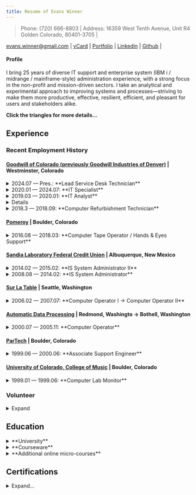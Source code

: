 ```yaml
---
title: Resume of Evans Winner
---
```


> Phone: (720) 666-8803 | Address: 16359 West Tenth Avenue, Unit R4 Golden Colorado, 80401-3705 |

[evans.winner@gmail.com](mailto:evans.winner@gmail.com) |
[vCard](http://ehw.me/vcard.vcd) |
[Portfolio](http://evanswinner.github.io/portfolio.html) |
[Linkedin](http://linkedin.com/n/evanswinner) |
[Github](https://github.com/evanswinner) |


#### Profile

I bring 25 years of diverse IT support and enterprise system (IBM i / midrange / mainframe-style) administration experience, with a strong focus in the non-profit and mission-driven sectors. I take an analytical and experimental approach to improving systems and processes—striving to make them more productive, effective, resilient, efficient, and pleasant for users and stakeholders alike.

**Click the triangles for more details...**

## Experience

### Recent Employment History
#### [Goodwill of Colorado (previously Goodwill Industries of Denver)](http://www.goodwillcolorado.org) | Westminster, Colorado

<details><summary id="sdlead">2024.07 — Pres.: **Lead Service Desk Technician**</summary>

 - <span id="sdlead-deet">Lead for the Northern Colorado IT service desk</span>
 - <span id="cleaning-and-reconciliation">Data cleaning and reconciliation in IT inventory database and Active Directory accounts.</span>
 - <span id="employee-journey">Project (member): Employee journey cross-functional project streamlining HR/IT process interaction mainly for on/offboarding.</span>

</details>

<details><summary id="specialist">2020.01 — 2024.07: **IT Specialist**</summary>

 - Tier 2 desktop support with Fresh Service ITSM
 - <span id="newpos">Project (member): New POS rollout: Imaging, configuration.</span>

</details>

<details><summary id="itanalyst">2019.03 — 2020.01: **IT Analyst**</summary>

 - Windows 7/10 and NCR Counterpoint user support for our retail stores during a merger of the two Colorado Goodwill organizations (North and South, generally)
 - Imaging PCs, troubleshooting, phone, in-person and Zendesk ticket-based support in an Office365, OneDrive, Active Directory environment.
 - <span id="hdprojects">Projects (member): store manager PC refresh; store book scanning laptop initiative; IT inventory cleanup.</span>
 - Documented Veeam backup schedules and targets including a map using Graphviz
 - FOG (Linux PXE boot server) admin

</details>


<details><summar id="lead-refurb">2018.09 — 2019.03: **Lead Computer Refurbishment Technician**</summary>

Lead for staff of five comprising the whole of the electronics lab (refurbishment) at an [R2](https://sustainableelectronics.org/r2-standard) certified computer refurbishment and recycling operation run by Goodwill.

 - Redesigned eBay listing process and associated templates. Approximately doubled listing speed.
 - Designed QA process to randomly re-test 2—4% of retail items, created check sheet for defects found by eBay lister.
 - Established a Trello-based “kanban” type system for tracking special order items
 - Modified refurbishment priorities based on sales analyses. Redesigned contract DirectTV HDD processing procedure. Approximately doubled processing speed.
 - Established batch process for HDD testing which improved speed of process many-fold.
 - Redesigned Recycle Order processing procedure and caught up a two-month backlog.
 - Moved from a personal workstation system to a hybrid personal/specialized station system to allow batch processing of material and to reduce setup time costs.
 - Outfitted every tech with personal printer, Gigabit switch, KVM switch, USB hub and UPS to allow greater efficiency and flexibility.
 - Ran meetings; scheduled time off; various administrative duties; direct customer service; invoice creation; acted as technical lead for system testing and preparation; wrote/updated SOP and technical documents.
  
 </details>

<details><summary id="refurb">2018.3 — 2018.09: **Computer Refurbishment Technician**</summary>

 - Refurbishing computers for resale online by Goodwill
 - <span id="refurb-testing">Diagnostics, testing components and interfaces, testing and wiping hard drives.</span>
 - Replacing faulty parts, cleaning and preparing items for resale. Refurbished laptops (Eg. Macbook, Dell latitude (and other Dell) HP, Lenovo, Asus, etc.), all-in-ones (iMac), Cisco switches, desktops (Eg. Dell Optiplex, other Dell, HP, Lenovo), Dell servers (PowerEdge), monitors, keyboards and other misc. electronic items.

 - Caught up a two-month backlog of eBay listing in first six weeks of employment

</details>

#### [Pomeroy](https://www.pomeroy.com) | Boulder, Colorado

<details><summary id="ibm">2016.08 — 2018.03: **Computer Tape Operator / Hands & Eyes Support**</summary>

After my wife graduated from graduate school we were able to move back home to Colorado and I took about 18 months off to be with my one-year-old son. When I returned to work, IBM Midrange systems jobs being scarcer, I decided I needed to re-invent myself and find my way into more conventional IT work. I started this at the Boulder IBM campus' eight acres worth of raised-floor data center doing tier 1 H&E work.

 - Server reboots, inventories, escorts, cable checks, diagnostics, etc.
 - <span id="tally">Invented what I think is a new [method of keeping tally data](https://www.linkedin.com/pulse/tally-systems-hand-collection-count-data-evans-winner/) with paper and pen</span>
 
</details>

#### [Sandia Laboratory Federal Credit Union](https://www.slfcu.org/) | Albuquerque, New Mexico

<details><summary id="admin2">2014.02 — 2015.02: **IS System Administrator II**</summary>

Continuing previous role.

- <span id="upgrade-project">Project (lead): Major production system upgrade 2014–Feb 2015. Simultaneous hardware and OS upgrade (to 7.1 on Power 6) on approximately $500k production IBM i system including research, testing (system, applications, job and process flow) and coordination between Dev, Ops and QA.</span>

</details>

<details><summary id="admin">2008.08 — 2014.02: **IS System Administrator**</summary>

IBM i (aka. AS400 / iSeries) on Power Systems admin (3 physical systems).

 - <span id="ajs">Responsible for job scheduling (~300 scheduled jobs); migrated old OS scheduled jobs to AJS and automated weekend batch processing.</span>
 - <span id="ajsdoc">Developed a template for, wrote and maintained all documentation for scheduled jobs on internal DokuWiki wiki (300+ pages).</span>
  - <span id="ajsim">Wrote [simulator](https://github.com/EvansWinner/ajsim) in Common Lisp for testing schedules.</span>
 - <span id ="appadmin">Config/monitoring Apache, BRMS backups, user profiles, etc. App admin for Zend Server, McAfee Antivirus for IBM i. Software package builds and installs.
 - Implemented database for tracking tape library (~400 tapes).
 - System resource monitoring and reporting; documentation and responsible for operations checklist maintenance; wrote simple [build tool](https://github.com/EvansWinner/build-checklists) in Windows batch for checklist maintenance.
</details>


#### [Sur La Table](https://www.surlatable.com/) | Seattle, Washington

<details><summary id="slt">2006.02 — 2007.07: **Computer Operator I → Computer Operator II**</summary>

iSeries / Windows system operations.

 - <span id="sltreports">Report generation & distribution</span>
 - Submitting/monitoring/manipulating processes, monitoring network & print queues
 - Limited-scope system administration services (saves, IPLs, user account setup, etc) on the AS400
 - <span id="sltdoc">Writing & maintaining procedural documentation.</span>
 - Company-wide tier 1 support for Tradewind POS software, Palm-based handheld scanners, touch-screen kiosks, general Windows XP & Mac OS/X desktop & laptops, Island Pacific / CommercialWare software in System i, green screen / GUI clients, network password issues (using Active Directory client), Outlook, Excel, network & VPN connectivity, Monarch & other ticket printers, telephone & VoIP systems. Used TrackIt call tracking software.

</details>


#### [Automatic Data Processing](https://adp.com) | Redmond, Washingto → Bothell, Washington

<details><summary id="adp">2000.07 — 2005.11: **Computer Operator**</summary>

AS/400 / iServer midrange system operations for payroll processing.

 - Nightly batch jobs for financial transactions, tape cartridge & reel data backups and many miscellaneous processes.
 - Oce 2040 / 750 printer maintenance
 - Managed tape library & printer output
 - 2001 perfect attendance award.

</details>

#### [ParTech](https://partech.com) | Boulder, Colorado

<details><summary id="par">1999.06 — 2000.06: **Associate Support Engineer**</summary>

Customer service-intensive grave shift phone support for Thinnet-based POS systems.

 - Fixing operational errors; diagnosing hardware issues with touch-screens, printers, LAN, drives, etc; setup of network routing & other configuration issues & software upgrades on ParTech’s POS software.
 - Used Clarify support database client

</details>

#### [University of Colorado, College of Music](https://www.colorado.edu/music/) | Boulder, Colorado

<details><summary id="cumusic">1999.01 — 1999.06: **Computer Lab Monitor**</summary>

Monitored university computer music lab. [Temp employee, not work-study]

 - Support for ‘pine’ email client in UNIX & other Internet clients on Macintosh
 - Fixing problems with cabling (mostly MIDI-related) & support for MOTU Digital Performer.

</details>

### Volunteer

<details><summary id="abqcivicchorus">Expand</summary>

2012.10 – 2014.02: [Albuquerque Civic Chorus](https://abqcivicchorus.org/)

Fully redesigned, expanded and maintained the chorus web presence with regular updates per chorus leadership requests. (Note their page no longer uses my code.)

</details>


## Education
<details><summary>**University**</summary>

 * [University of New Mexico](http://unm.edu), BA, [English-Philosophy](http://catalog.unm.edu/catalogs/2014-2015/colleges/arts-sciences/english-phil/index.html), *summa cum laude* (GPA 4.03), 2010. Golden Key Honor Society.
 * Prior miscellaneous college-level coursework in symbolic logic,
   Pascal, and computer music, 1984–2003
</details>

<details><summary>**Courseware**</summary>

 * Coursera / Google: [IT Automation with Python Professional Certificate](https://www.coursera.org/account/accomplishments/specialization/certificate/4N9LBG8KEASN), consisting of the following courses: _Crash Course in Python_, _Using Python to Interact with the Operating System_, _Introduction to Git and Github_, _Configuration Management and the Cloud_, _Troubleshooting and Debugging Techniques_, _Automating Real-World Tasks with Python_.
 * Coursera / University System of Georgia: [Six Sigma Yellow Belt Specialization](https://www.coursera.org/account/accomplishments/specialization/certificate/QFKW7WLGRJVG), consisting of the following courses: _Six Sigma Principles_, _Six Sigma Tools for Define and Measure_, _Six Sigma Tools for Analyze_, _Six Sigma Tools for Improve and Control_
 * Coursera / University of New South Wales, Canberra: [Introduction to Systems Engineering](https://www.coursera.org/account/accomplishments/records/T8ETCWWB29K4) 
 * Coursera / University of Amsterdam: [Data Analytics for Lean Six Sigma](https://www.coursera.org/account/accomplishments/records/6LTDJ8BK7FR6)
 * Coursera / University of Virginia: [Design Thinking for Innovation](https://www.coursera.org/account/accomplishments/records/UT398KTAAJ3R)
 * Coursera / Duke University: [Introduction to Probability and Data](https://www.coursera.org/account/accomplishments/verify/8EP2J944URFP)


</details>

<details><summary>**Additional online micro-courses**</summary>

 - [jQuery Tutorial](https://www.sololearn.com/Certificate/1082-1030178/pdf/) (SoloLearn)
 - Learning Haskell Programming (LinkedIn)
 - Learning Clojure (LinkedIn)
 - AWK Essential Training (LinkedIn)
 - [Ruby Tutorial](https://www.sololearn.com/Profile/1030178/) (SoloLearn)
 - [Communicating Across Cultures](https://ehw.me/CertificateOfCompletion_Communicating Across Cultures 2013.pdf) (LinkedIn)
 - [Programming Foundations: Discrete Mathematics](https://ehw.me/CertificateOfCompletion_Programming Foundations Discrete Mathematics.pdf) (LinkedIn)
 - [Learning Gantt Charts](http://ehw.me/CertificateOfCompletion_Learning Gantt Charts.pdf) (LinkedIn)
 - [Getting Familiar with Minitab](https://www.udemy.com/certificate/UC-JWWXKQO8/) (Udemy)
 - [Improving Your Judgement](http://ehw.me/CertificateOfCompletion_Improving Your Judgment.pdf) (LinkedIn)
 - [Data Science Foundations: Fundamentals](http://ehw.me/CertificateOfCompletion_Data Science Foundations Fundamentals.pdf) (LinkedIn)
 - [Learning From Failure](http://ehw.me/CertificateOfCompletion_Learning From Failure.pdf) (LinkedIn)
 - [Managing Team Creativity](http://ehw.me/CertificateOfCompletion_Managing Team Creativity.pdf) (LinkedIn)
 - [Managing Your Time](http://ehw.me/CertificateOfCompletion_Managing Your Time.pdf) (LinkedIn)
 - [SED Essential Training](http://ehw.me/CertificateOfCompletion_Sed Essential Training.pdf) (LinkedIn)
 - [Statistics Foundations: 1](http://ehw.me/CertificateOfCompletion_Statistics Foundations 1.pdf) (LinkedIn)
 - [Learning MATLAB (2013)](http://ehw.me/CertificateOfCompletion_Learning Matlab 2013.pdf) (LinkedIn)
 - [Learning Nano](http://ehw.me/CertificateOfCompletion_Learning Nano.pdf) (LinkedIn)
 - Big Data: The Big Picture (Pluralsight)
 - C Programming Language Fundamentals (Pluralsight)
 - Clojure Fundamentals Part 1 (Pluralsight)
 - [Embracing Change](http://ehw.me/CertificateOfCompletion_Embracing Change.pdf) (LinkedIn)
 - [Giving Your Elevator Pitch](https://ehw.me/CertificateOfCompletion_Giving Your Elevator Pitch.pdf) (LinkedIn)
 - Insights on Software Quality Engineering (LinkedIn)
 - [Introduction to Minitab](http://ehw.me/CertificateOfCompletion_Learning Minitab.pdf) (LinkedIn)
 - Introduction to the z/OS Mainframe Environment (Pluralsight)
 - [Julia for Data Scientists: First Look](http://ehw.me/CertificateOfCompletion_Julia For Data Scientists First Look.pdf) (LinkedIn)
 - [Making Decisions](http://ehw.me/CertificateOfCompletion_Making Decisions.pdf) (LinkedIn)
 - [The Basics of Data Analytics](http://ehw.me/CertificateOfCompletion_Learning Data Analytics 2015.pdf) (LinkedIn)
 - [The Five-Step Creative Process](http://ehw.me/CertificateOfCompletion_The Five Step Creative Process.pdf) (LinkedIn)
 - [Learning Cobol](http://ehw.me/CertificateOfCompletion_Learning Cobol.pdf) (LinkedIn)
 - Up and Running with Octave (LinkedIn)
 - Writing Process Instructions and Directions (Pluralsight)
 - [A Beginner's Guide to Design Patterns](https://www.udemy.com/certificate/UC-XCQZFG81/) (Udemy)
 - [AMAZING Change Management](https://www.udemy.com/certificate/UC-TB2OLWQH/) (Udemy)
 - [How to Use SMART Goals: Achieve More in Less Time](https://www.udemy.com/certificate/UC-J91FVGSL/) (Udemy)
 - [Agile Crash Course: Agile Project Management; Agile Delivery](https://www.udemy.com/certificate/UC-ZWNSP45S/) (Udemy)
 - [Assertiveness Basics: The 50-minute Communication Guide](https://www.udemy.com/certificate/UC-V51RQBII/) (Udemy)
 - [Basics of Scrum, Agile and Project Delivery](https://www.udemy.com/certificate/UC-J31QNFBP/) (Udemy)
 - [Accounting - A Brief Introduction - in 60 Minutes](https://www.udemy.com/certificate/UC-KFHIR8AV/) (Udemy)
 - [Focus Mastery - How To Increase Your Focus In Just 30 Days!](https://www.udemy.com/certificate/UC-DILV96Y0/) (Udemy)
 - [Lean Mini-Course: Eliminate Waste at Work and in Life!](https://www.udemy.com/certificate/UC-7BGXGJVM/) (Udemy)
 - [Sales Fundamentals](http://www.udemy.com/certificate/UC-J5OC9OFK/) (Udemy)
 - [Understand SWOT Analysis in 30 minutes](https://www.udemy.com/certificate/UC-8NQJNYRI/) (Udemy)
 - [101 - Docker Basics with DCHQ](https://www.udemy.com/certificate/UC-UKPMKAQU/) (Udemy)
 - [A Flying Introduction to Amazon Web Services: Cloud](https://www.udemy.com/certificate/UC-0ICR1370/) (Udemy)
 - [A Mini Course on Time Management](https://www.udemy.com/certificate/UC-MPPZWODJ/) (Udemy)
 - [Agile & Scrum Overview - Certification Info](https://www.udemy.com/certificate/UC-0KR2JGV9/) (Udemy)
 - [Basic Emergency Planning](https://www.udemy.com/certificate/UC-SM3K4D79/) (Udemy)
 - [Data Protection with RAID](https://www.udemy.com/certificate/UC-CDCJ13GT/) (Udemy)
 - [Data Visualization Essentials for Presentations: Intro](https://www.udemy.com/certificate/UC-5STM080M/) (Udemy)
 - [Excel Keyboard Shortcuts: Working with the Active Cell](https://www.udemy.com/certificate/UC-57XQZOTZ/) (Udemy)
 - [Free Lean Six Sigma Primer](https://www.udemy.com/certificate/UC-0ZZGBBWK/) (Udemy)
 - [Getting Started with Elasticsearch ](https://www.udemy.com/certificate/UC-5195YZLS/) (Udemy)
 - [Getting Started with Kanban for Software Development](https://www.udemy.com/certificate/UC-SJNAERRR/) (Udemy)
 - [ITIL Foundation Overview](https://www.udemy.com/certificate/UC-YK4R9V2N/) (Udemy)
 - [Introduction to PLC's (Programmable Logic Controllers)-10-18](https://www.udemy.com/certificate/UC-7RSBPFC0/) (Udemy)
 - [Professional Communication Essentials](https://www.udemy.com/certificate/UC-Y848PGPH/) (Udemy)
 - [Project Management: The Closing Phase](https://www.udemy.com/certificate/UC-VAGHIAGL/) (Udemy)
 - [R Courses : Intro to R Programming 101](https://www.udemy.com/certificate/UC-ECM5EYGM/) (Udemy)
 - [Master Data Management](https://www.udemy.com/certificate/UC-Y27YPD9Z/) (Udemy)
 - [MongoDB Essentials - Understand the Basics of MongoDB](https://www.udemy.com/certificate/UC-T7DTC8W0/) (Udemy)
 - [Understanding Data Quality and Reference Data Management](https://www.udemy.com/certificate/UC-CHJNP811/) (Udemy)
 - [Unpacking the Internet of Things (IoT)](https://www.udemy.com/certificate/UC-18PU41VN/) (Udemy)
 - [Art + Science of Data Visualization](https://www.udemy.com/certificate/UC-3J4OXC7V/) (Udemy)
 - [Big Data and Hadoop Essentials](https://www.udemy.com/certificate/UC-3A0NR5TO/) (Udemy)
 - [DPLYR R Package: Introductory R Course on Data Analysis in R](https://www.udemy.com/certificate/UC-CE0SCZNQ/) (Udemy)
 - [Scraping and Data Mining for Beginners and Pros](https://www.udemy.com/certificate/UC-5UORB88E/) (Udemy)
 - [C++ Tutorial](https://www.sololearn.com/Profile/1030178/)  (Sololearn)
 - [Java Tutorial](https://www.sololearn.com/Profile/1030178/) (Sololearn)
 - [CSS Fundamentals](https://www.sololearn.com/Profile/1030178/) (Sololearn)
 - [HTML Fundamentals](https://www.sololearn.com/Profile/1030178/) (Sololearn)
 - [JavaScript Tutorial](https://www.sololearn.com/Profile/1030178/) (Sololearn)
 - [PHP Tutorial](https://www.sololearn.com/Profile/1030178/) (Sololearn)
 - [Python 3 Tutorial](https://www.sololearn.com/Profile/1030178/) (Sololearn)
 - [Getting Started With Software Testing Context and Basics](https://www.udemy.com/certificate/UC-15JKPOQA/) (Sololearn)
 - Intro to Python for Data Science (DataCamp)
 - Try Git (Code School/Pluralsight)
 - Try Python (Code School/Pluralsight)
 - Try R (Code School/Pluralsight)
 - Try Ruby (Code School/Pluralsight)
 - Try SQL (Code School/Pluralsight)
 - Introduction to R (DataCamp)
 - [Introduction to Sequences and Series](https://www.udemy.com/certificate/UC-AOU78S06/) (Udemy)
 - [Programming Best Practices](https://www.udemy.com/certificate/UC-ZOYRSON9/) (Udemy)
</details>

## Certifications

<details><summary>Expand...</summary>

 * CompTIA: Linux+, A+, I-Net+ ([transcript](https://www.certmetrics.com/comptia/public/transcript.aspx?transcript=WJKECK5C12R12QBQ))
 * Brainbench: MS-DOS 6.0 (2001, expired)
</details>
